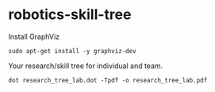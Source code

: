 # robotics-skill-tree

Install GraphViz
```
sudo apt-get install -y graphviz-dev
```


Your research/skill tree for individual and team.

```
dot research_tree_lab.dot -Tpdf -o research_tree_lab.pdf
```

